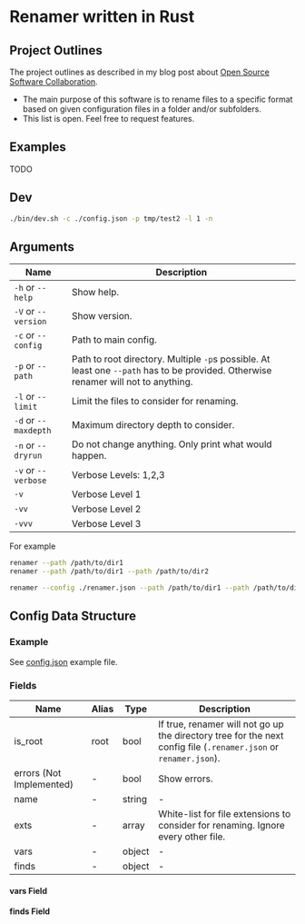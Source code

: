# Renamer written in Rust

## Project Outlines

The project outlines as described in my blog post about [Open Source Software Collaboration](https://blog.fox21.at/2019/02/21/open-source-software-collaboration.html).

- The main purpose of this software is to rename files to a specific format based on given configuration files in a folder and/or subfolders.
- This list is open. Feel free to request features.

## Examples

TODO

## Dev

```bash
./bin/dev.sh -c ./config.json -p tmp/test2 -l 1 -n
```

## Arguments

| Name | Description |
|---|---|
| `-h` or `--help` | Show help. |
| `-V` or `--version` | Show version. |
| `-c` or `--config` | Path to main config. |
| `-p` or `--path` | Path to root directory. Multiple `-p`s possible. At least one `--path` has to be provided. Otherwise renamer will not to anything. |
| `-l` or `--limit` | Limit the files to consider for renaming. |
| `-d` or `--maxdepth` | Maximum directory depth to consider. |
| `-n` or `--dryrun` | Do not change anything. Only print what would happen. |
| `-v` or `--verbose` | Verbose Levels: 1,2,3 |
| `-v` | Verbose Level 1 |
| `-vv` | Verbose Level 2 |
| `-vvv` | Verbose Level 3 |

For example

```bash
renamer --path /path/to/dir1
renamer --path /path/to/dir1 --path /path/to/dir2

renamer --config ./renamer.json --path /path/to/dir1 --path /path/to/dir2 --limit 10 --maxdepth 1 --verbose 3 --dryrun
```

## Config Data Structure

### Example

See [config.json](config.json) example file.

### Fields

| Name | Alias | Type | Description |
|---|---|---|---|
| is_root | root | bool | If true, renamer will not go up the directory tree for the next config file (`.renamer.json` or `renamer.json`). |
| errors (Not Implemented) | - | bool | Show errors. |
| name | - | string | - |
| exts | - | array | White-list for file extensions to consider for renaming. Ignore every other file. |
| vars | - | object | - |
| finds | - | object | - |

#### vars Field

#### finds Field
